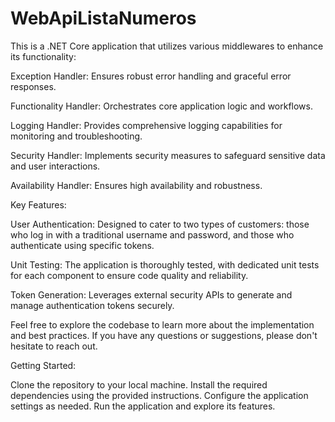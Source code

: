 # WebApiListaNumeros


This is a .NET Core application that utilizes various middlewares to enhance its functionality:

Exception Handler: Ensures robust error handling and graceful error responses.

Functionality Handler: Orchestrates core application logic and workflows.

Logging Handler: Provides comprehensive logging capabilities for monitoring and troubleshooting.

Security Handler: Implements security measures to safeguard sensitive data and user interactions.

Availability Handler: Ensures high availability and robustness.

Key Features:

User Authentication: Designed to cater to two types of customers: those who log in with a traditional username and password, and those who authenticate using specific tokens.

Unit Testing: The application is thoroughly tested, with dedicated unit tests for each component to ensure code quality and reliability.

Token Generation: Leverages external security APIs to generate and manage authentication tokens securely.

Feel free to explore the codebase to learn more about the implementation and best practices. If you have any questions or suggestions, please don't hesitate to reach out.

Getting Started:

Clone the repository to your local machine.
Install the required dependencies using the provided instructions.
Configure the application settings as needed.
Run the application and explore its features.
